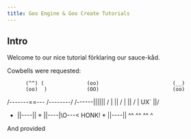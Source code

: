 ```yaml
---
title: Goo Engine & Goo Create Tutorials
---
```


Intro
---------------
Welcome to our nice tutorial förklaring our sauce-kåd.


Cowbells were requested:


          (^^) (              (oo)                        (__)
          (oo)  )             (OO)                        (oo)
   /-------==---       /------\--/                /------||||||
  / |     ||          / |     ||                 / | UX`  \||/
 *  ||----||         *  ||----|\O---< HONK!     *  ||----||
    ^^    ^^            ^^    ^ 


 And provided
